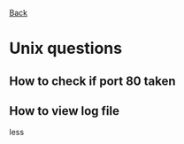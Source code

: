 [Back](../README.md)

# Unix questions

## How to check if port 80 taken

## How to view log file

less
